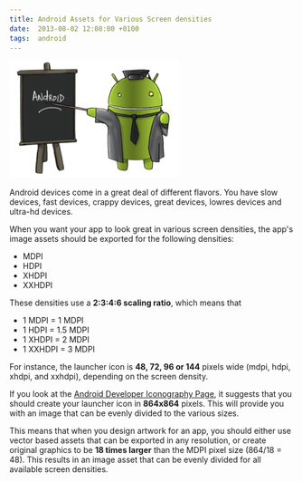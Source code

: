 ```yaml
---
title: Android Assets for Various Screen densities
date:  2013-08-02 12:08:00 +0100
tags:  android
---
```


![Counter](/assets/blog/2013/2013-08-05-android.png)

Android devices come in a great deal of different flavors. You have slow devices,
fast devices, crappy devices, great devices, lowres devices and ultra-hd devices.

When you want your app to look great in various screen densities, the app's image
assets should be exported for the following densities:

* MDPI
* HDPI
* XHDPI
* XXHDPI

These densities use a **2:3:4:6 scaling ratio**, which means that

* 1 MDPI = 1 MDPI
* 1 HDPI = 1.5 MDPI
* 1 XHDPI = 2 MDPI
* 1 XXHDPI = 3 MDPI

For instance, the launcher icon is **48, 72, 96 or 144** pixels wide (mdpi, hdpi,
xhdpi, and xxhdpi), depending on the screen density.

If you look at the [Android Developer Iconography Page](http://developer.android.com/design/style/iconography.html),
it suggests that you should create your launcher icon in **864x864** pixels. This
will provide you with an image that can be evenly divided to the various sizes.

This means that when you design artwork for an app, you should either use vector
based assets that can be exported in any resolution, or create original graphics
to be **18 times larger** than the MDPI pixel size (864/18 = 48). This results in
an image asset that can be evenly divided for all available screen densities.